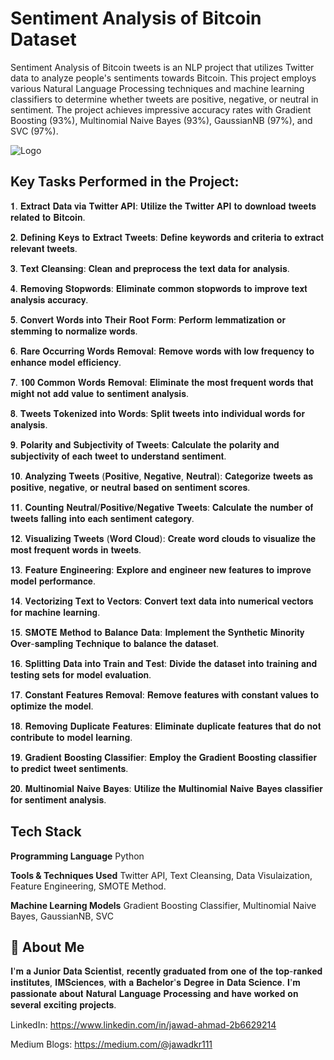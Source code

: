 
# Sentiment Analysis of Bitcoin Dataset 

Sentiment Analysis of Bitcoin tweets is an NLP project that utilizes Twitter data to analyze people's sentiments towards Bitcoin. This project employs various Natural Language Processing techniques and machine learning classifiers to determine whether tweets are positive, negative, or neutral in sentiment. The project achieves impressive accuracy rates with Gradient Boosting (93%), Multinomial Naive Bayes (93%), GaussianNB (97%), and SVC (97%).




![Logo](https://videocdn.geeksforgeeks.org/geeksforgeeks/TwitterSentimentalAnalysisNLPMachineLearning/TwitterSentimentalAnalysis20220414112136.jpg)


## Key Tasks Performed in the Project:

𝟏. 𝐄𝐱𝐭𝐫𝐚𝐜𝐭 𝐃𝐚𝐭𝐚 𝐯𝐢𝐚 𝐓𝐰𝐢𝐭𝐭𝐞𝐫 𝐀𝐏𝐈: 𝐔𝐭𝐢𝐥𝐢𝐳𝐞 𝐭𝐡𝐞 𝐓𝐰𝐢𝐭𝐭𝐞𝐫 𝐀𝐏𝐈 𝐭𝐨 𝐝𝐨𝐰𝐧𝐥𝐨𝐚𝐝 𝐭𝐰𝐞𝐞𝐭𝐬 𝐫𝐞𝐥𝐚𝐭𝐞𝐝 𝐭𝐨 𝐁𝐢𝐭𝐜𝐨𝐢𝐧.

𝟐. 𝐃𝐞𝐟𝐢𝐧𝐢𝐧𝐠 𝐊𝐞𝐲𝐬 𝐭𝐨 𝐄𝐱𝐭𝐫𝐚𝐜𝐭 𝐓𝐰𝐞𝐞𝐭𝐬: 𝐃𝐞𝐟𝐢𝐧𝐞 𝐤𝐞𝐲𝐰𝐨𝐫𝐝𝐬 𝐚𝐧𝐝 𝐜𝐫𝐢𝐭𝐞𝐫𝐢𝐚 𝐭𝐨 𝐞𝐱𝐭𝐫𝐚𝐜𝐭 𝐫𝐞𝐥𝐞𝐯𝐚𝐧𝐭 𝐭𝐰𝐞𝐞𝐭𝐬.

𝟑. 𝐓𝐞𝐱𝐭 𝐂𝐥𝐞𝐚𝐧𝐬𝐢𝐧𝐠: 𝐂𝐥𝐞𝐚𝐧 𝐚𝐧𝐝 𝐩𝐫𝐞𝐩𝐫𝐨𝐜𝐞𝐬𝐬 𝐭𝐡𝐞 𝐭𝐞𝐱𝐭 𝐝𝐚𝐭𝐚 𝐟𝐨𝐫 𝐚𝐧𝐚𝐥𝐲𝐬𝐢𝐬.

𝟒. 𝐑𝐞𝐦𝐨𝐯𝐢𝐧𝐠 𝐒𝐭𝐨𝐩𝐰𝐨𝐫𝐝𝐬: 𝐄𝐥𝐢𝐦𝐢𝐧𝐚𝐭𝐞 𝐜𝐨𝐦𝐦𝐨𝐧 𝐬𝐭𝐨𝐩𝐰𝐨𝐫𝐝𝐬 𝐭𝐨 𝐢𝐦𝐩𝐫𝐨𝐯𝐞 𝐭𝐞𝐱𝐭 𝐚𝐧𝐚𝐥𝐲𝐬𝐢𝐬 𝐚𝐜𝐜𝐮𝐫𝐚𝐜𝐲.

𝟓. 𝐂𝐨𝐧𝐯𝐞𝐫𝐭 𝐖𝐨𝐫𝐝𝐬 𝐢𝐧𝐭𝐨 𝐓𝐡𝐞𝐢𝐫 𝐑𝐨𝐨𝐭 𝐅𝐨𝐫𝐦: 𝐏𝐞𝐫𝐟𝐨𝐫𝐦 𝐥𝐞𝐦𝐦𝐚𝐭𝐢𝐳𝐚𝐭𝐢𝐨𝐧 𝐨𝐫 𝐬𝐭𝐞𝐦𝐦𝐢𝐧𝐠 𝐭𝐨 𝐧𝐨𝐫𝐦𝐚𝐥𝐢𝐳𝐞 𝐰𝐨𝐫𝐝𝐬.

𝟔. 𝐑𝐚𝐫𝐞 𝐎𝐜𝐜𝐮𝐫𝐫𝐢𝐧𝐠 𝐖𝐨𝐫𝐝𝐬 𝐑𝐞𝐦𝐨𝐯𝐚𝐥: 𝐑𝐞𝐦𝐨𝐯𝐞 𝐰𝐨𝐫𝐝𝐬 𝐰𝐢𝐭𝐡 𝐥𝐨𝐰 𝐟𝐫𝐞𝐪𝐮𝐞𝐧𝐜𝐲 𝐭𝐨 𝐞𝐧𝐡𝐚𝐧𝐜𝐞 𝐦𝐨𝐝𝐞𝐥 𝐞𝐟𝐟𝐢𝐜𝐢𝐞𝐧𝐜𝐲.

𝟕. 𝟏𝟎𝟎 𝐂𝐨𝐦𝐦𝐨𝐧 𝐖𝐨𝐫𝐝𝐬 𝐑𝐞𝐦𝐨𝐯𝐚𝐥: 𝐄𝐥𝐢𝐦𝐢𝐧𝐚𝐭𝐞 𝐭𝐡𝐞 𝐦𝐨𝐬𝐭 𝐟𝐫𝐞𝐪𝐮𝐞𝐧𝐭 𝐰𝐨𝐫𝐝𝐬 𝐭𝐡𝐚𝐭 𝐦𝐢𝐠𝐡𝐭 𝐧𝐨𝐭 𝐚𝐝𝐝 𝐯𝐚𝐥𝐮𝐞 𝐭𝐨 𝐬𝐞𝐧𝐭𝐢𝐦𝐞𝐧𝐭 𝐚𝐧𝐚𝐥𝐲𝐬𝐢𝐬.

𝟖. 𝐓𝐰𝐞𝐞𝐭𝐬 𝐓𝐨𝐤𝐞𝐧𝐢𝐳𝐞𝐝 𝐢𝐧𝐭𝐨 𝐖𝐨𝐫𝐝𝐬: 𝐒𝐩𝐥𝐢𝐭 𝐭𝐰𝐞𝐞𝐭𝐬 𝐢𝐧𝐭𝐨 𝐢𝐧𝐝𝐢𝐯𝐢𝐝𝐮𝐚𝐥 𝐰𝐨𝐫𝐝𝐬 𝐟𝐨𝐫 𝐚𝐧𝐚𝐥𝐲𝐬𝐢𝐬.

𝟗. 𝐏𝐨𝐥𝐚𝐫𝐢𝐭𝐲 𝐚𝐧𝐝 𝐒𝐮𝐛𝐣𝐞𝐜𝐭𝐢𝐯𝐢𝐭𝐲 𝐨𝐟 𝐓𝐰𝐞𝐞𝐭𝐬: 𝐂𝐚𝐥𝐜𝐮𝐥𝐚𝐭𝐞 𝐭𝐡𝐞 𝐩𝐨𝐥𝐚𝐫𝐢𝐭𝐲 𝐚𝐧𝐝 𝐬𝐮𝐛𝐣𝐞𝐜𝐭𝐢𝐯𝐢𝐭𝐲 𝐨𝐟 𝐞𝐚𝐜𝐡 𝐭𝐰𝐞𝐞𝐭 𝐭𝐨 𝐮𝐧𝐝𝐞𝐫𝐬𝐭𝐚𝐧𝐝 𝐬𝐞𝐧𝐭𝐢𝐦𝐞𝐧𝐭.

𝟏𝟎. 𝐀𝐧𝐚𝐥𝐲𝐳𝐢𝐧𝐠 𝐓𝐰𝐞𝐞𝐭𝐬 (𝐏𝐨𝐬𝐢𝐭𝐢𝐯𝐞, 𝐍𝐞𝐠𝐚𝐭𝐢𝐯𝐞, 𝐍𝐞𝐮𝐭𝐫𝐚𝐥): 𝐂𝐚𝐭𝐞𝐠𝐨𝐫𝐢𝐳𝐞 𝐭𝐰𝐞𝐞𝐭𝐬 𝐚𝐬 𝐩𝐨𝐬𝐢𝐭𝐢𝐯𝐞, 𝐧𝐞𝐠𝐚𝐭𝐢𝐯𝐞, 𝐨𝐫 𝐧𝐞𝐮𝐭𝐫𝐚𝐥 𝐛𝐚𝐬𝐞𝐝 𝐨𝐧 𝐬𝐞𝐧𝐭𝐢𝐦𝐞𝐧𝐭 𝐬𝐜𝐨𝐫𝐞𝐬.

𝟏𝟏. 𝐂𝐨𝐮𝐧𝐭𝐢𝐧𝐠 𝐍𝐞𝐮𝐭𝐫𝐚𝐥/𝐏𝐨𝐬𝐢𝐭𝐢𝐯𝐞/𝐍𝐞𝐠𝐚𝐭𝐢𝐯𝐞 𝐓𝐰𝐞𝐞𝐭𝐬: 𝐂𝐚𝐥𝐜𝐮𝐥𝐚𝐭𝐞 𝐭𝐡𝐞 𝐧𝐮𝐦𝐛𝐞𝐫 𝐨𝐟 𝐭𝐰𝐞𝐞𝐭𝐬 𝐟𝐚𝐥𝐥𝐢𝐧𝐠 𝐢𝐧𝐭𝐨 𝐞𝐚𝐜𝐡 𝐬𝐞𝐧𝐭𝐢𝐦𝐞𝐧𝐭 𝐜𝐚𝐭𝐞𝐠𝐨𝐫𝐲.

𝟏𝟐. 𝐕𝐢𝐬𝐮𝐚𝐥𝐢𝐳𝐢𝐧𝐠 𝐓𝐰𝐞𝐞𝐭𝐬 (𝐖𝐨𝐫𝐝 𝐂𝐥𝐨𝐮𝐝): 𝐂𝐫𝐞𝐚𝐭𝐞 𝐰𝐨𝐫𝐝 𝐜𝐥𝐨𝐮𝐝𝐬 𝐭𝐨 𝐯𝐢𝐬𝐮𝐚𝐥𝐢𝐳𝐞 𝐭𝐡𝐞 𝐦𝐨𝐬𝐭 𝐟𝐫𝐞𝐪𝐮𝐞𝐧𝐭 𝐰𝐨𝐫𝐝𝐬 𝐢𝐧 𝐭𝐰𝐞𝐞𝐭𝐬.

𝟏𝟑. 𝐅𝐞𝐚𝐭𝐮𝐫𝐞 𝐄𝐧𝐠𝐢𝐧𝐞𝐞𝐫𝐢𝐧𝐠: 𝐄𝐱𝐩𝐥𝐨𝐫𝐞 𝐚𝐧𝐝 𝐞𝐧𝐠𝐢𝐧𝐞𝐞𝐫 𝐧𝐞𝐰 𝐟𝐞𝐚𝐭𝐮𝐫𝐞𝐬 𝐭𝐨 𝐢𝐦𝐩𝐫𝐨𝐯𝐞 𝐦𝐨𝐝𝐞𝐥 𝐩𝐞𝐫𝐟𝐨𝐫𝐦𝐚𝐧𝐜𝐞.

𝟏𝟒. 𝐕𝐞𝐜𝐭𝐨𝐫𝐢𝐳𝐢𝐧𝐠 𝐓𝐞𝐱𝐭 𝐭𝐨 𝐕𝐞𝐜𝐭𝐨𝐫𝐬: 𝐂𝐨𝐧𝐯𝐞𝐫𝐭 𝐭𝐞𝐱𝐭 𝐝𝐚𝐭𝐚 𝐢𝐧𝐭𝐨 𝐧𝐮𝐦𝐞𝐫𝐢𝐜𝐚𝐥 𝐯𝐞𝐜𝐭𝐨𝐫𝐬 𝐟𝐨𝐫 𝐦𝐚𝐜𝐡𝐢𝐧𝐞 𝐥𝐞𝐚𝐫𝐧𝐢𝐧𝐠.

𝟏𝟓. 𝐒𝐌𝐎𝐓𝐄 𝐌𝐞𝐭𝐡𝐨𝐝 𝐭𝐨 𝐁𝐚𝐥𝐚𝐧𝐜𝐞 𝐃𝐚𝐭𝐚: 𝐈𝐦𝐩𝐥𝐞𝐦𝐞𝐧𝐭 𝐭𝐡𝐞 𝐒𝐲𝐧𝐭𝐡𝐞𝐭𝐢𝐜 𝐌𝐢𝐧𝐨𝐫𝐢𝐭𝐲 𝐎𝐯𝐞𝐫-𝐬𝐚𝐦𝐩𝐥𝐢𝐧𝐠 𝐓𝐞𝐜𝐡𝐧𝐢𝐪𝐮𝐞 𝐭𝐨 𝐛𝐚𝐥𝐚𝐧𝐜𝐞 𝐭𝐡𝐞 𝐝𝐚𝐭𝐚𝐬𝐞𝐭.

𝟏𝟔. 𝐒𝐩𝐥𝐢𝐭𝐭𝐢𝐧𝐠 𝐃𝐚𝐭𝐚 𝐢𝐧𝐭𝐨 𝐓𝐫𝐚𝐢𝐧 𝐚𝐧𝐝 𝐓𝐞𝐬𝐭: 𝐃𝐢𝐯𝐢𝐝𝐞 𝐭𝐡𝐞 𝐝𝐚𝐭𝐚𝐬𝐞𝐭 𝐢𝐧𝐭𝐨 𝐭𝐫𝐚𝐢𝐧𝐢𝐧𝐠 𝐚𝐧𝐝 𝐭𝐞𝐬𝐭𝐢𝐧𝐠 𝐬𝐞𝐭𝐬 𝐟𝐨𝐫 𝐦𝐨𝐝𝐞𝐥 𝐞𝐯𝐚𝐥𝐮𝐚𝐭𝐢𝐨𝐧.

𝟏𝟕. 𝐂𝐨𝐧𝐬𝐭𝐚𝐧𝐭 𝐅𝐞𝐚𝐭𝐮𝐫𝐞𝐬 𝐑𝐞𝐦𝐨𝐯𝐚𝐥: 𝐑𝐞𝐦𝐨𝐯𝐞 𝐟𝐞𝐚𝐭𝐮𝐫𝐞𝐬 𝐰𝐢𝐭𝐡 𝐜𝐨𝐧𝐬𝐭𝐚𝐧𝐭 𝐯𝐚𝐥𝐮𝐞𝐬 𝐭𝐨 𝐨𝐩𝐭𝐢𝐦𝐢𝐳𝐞 𝐭𝐡𝐞 𝐦𝐨𝐝𝐞𝐥.

𝟏𝟖. 𝐑𝐞𝐦𝐨𝐯𝐢𝐧𝐠 𝐃𝐮𝐩𝐥𝐢𝐜𝐚𝐭𝐞 𝐅𝐞𝐚𝐭𝐮𝐫𝐞𝐬: 𝐄𝐥𝐢𝐦𝐢𝐧𝐚𝐭𝐞 𝐝𝐮𝐩𝐥𝐢𝐜𝐚𝐭𝐞 𝐟𝐞𝐚𝐭𝐮𝐫𝐞𝐬 𝐭𝐡𝐚𝐭 𝐝𝐨 𝐧𝐨𝐭 𝐜𝐨𝐧𝐭𝐫𝐢𝐛𝐮𝐭𝐞 𝐭𝐨 𝐦𝐨𝐝𝐞𝐥 𝐥𝐞𝐚𝐫𝐧𝐢𝐧𝐠.

𝟏𝟗. 𝐆𝐫𝐚𝐝𝐢𝐞𝐧𝐭 𝐁𝐨𝐨𝐬𝐭𝐢𝐧𝐠 𝐂𝐥𝐚𝐬𝐬𝐢𝐟𝐢𝐞𝐫: 𝐄𝐦𝐩𝐥𝐨𝐲 𝐭𝐡𝐞 𝐆𝐫𝐚𝐝𝐢𝐞𝐧𝐭 𝐁𝐨𝐨𝐬𝐭𝐢𝐧𝐠 𝐜𝐥𝐚𝐬𝐬𝐢𝐟𝐢𝐞𝐫 𝐭𝐨 𝐩𝐫𝐞𝐝𝐢𝐜𝐭 𝐭𝐰𝐞𝐞𝐭 𝐬𝐞𝐧𝐭𝐢𝐦𝐞𝐧𝐭𝐬.

𝟐𝟎. 𝐌𝐮𝐥𝐭𝐢𝐧𝐨𝐦𝐢𝐚𝐥 𝐍𝐚𝐢𝐯𝐞 𝐁𝐚𝐲𝐞𝐬: 𝐔𝐭𝐢𝐥𝐢𝐳𝐞 𝐭𝐡𝐞 𝐌𝐮𝐥𝐭𝐢𝐧𝐨𝐦𝐢𝐚𝐥 𝐍𝐚𝐢𝐯𝐞 𝐁𝐚𝐲𝐞𝐬 𝐜𝐥𝐚𝐬𝐬𝐢𝐟𝐢𝐞𝐫 𝐟𝐨𝐫 𝐬𝐞𝐧𝐭𝐢𝐦𝐞𝐧𝐭 𝐚𝐧𝐚𝐥𝐲𝐬𝐢𝐬.

## Tech Stack

**Programming Language** Python 

**Tools & Techniques Used** Twitter API, Text Cleansing, Data Visulaization, Feature Engineering, SMOTE Method.

**Machine Learning Models** Gradient Boosting Classifier, Multinomial Naive Bayes, GaussianNB, SVC


## 🚀 About Me
𝐈'𝐦 𝐚 𝐉𝐮𝐧𝐢𝐨𝐫 𝐃𝐚𝐭𝐚 𝐒𝐜𝐢𝐞𝐧𝐭𝐢𝐬𝐭, 𝐫𝐞𝐜𝐞𝐧𝐭𝐥𝐲 𝐠𝐫𝐚𝐝𝐮𝐚𝐭𝐞𝐝 𝐟𝐫𝐨𝐦 𝐨𝐧𝐞 𝐨𝐟 𝐭𝐡𝐞 𝐭𝐨𝐩-𝐫𝐚𝐧𝐤𝐞𝐝 𝐢𝐧𝐬𝐭𝐢𝐭𝐮𝐭𝐞𝐬, 𝐈𝐌𝐒𝐜𝐢𝐞𝐧𝐜𝐞𝐬, 𝐰𝐢𝐭𝐡 𝐚 𝐁𝐚𝐜𝐡𝐞𝐥𝐨𝐫'𝐬 𝐃𝐞𝐠𝐫𝐞𝐞 𝐢𝐧 𝐃𝐚𝐭𝐚 𝐒𝐜𝐢𝐞𝐧𝐜𝐞. 𝐈'𝐦 𝐩𝐚𝐬𝐬𝐢𝐨𝐧𝐚𝐭𝐞 𝐚𝐛𝐨𝐮𝐭 𝐍𝐚𝐭𝐮𝐫𝐚𝐥 𝐋𝐚𝐧𝐠𝐮𝐚𝐠𝐞 𝐏𝐫𝐨𝐜𝐞𝐬𝐬𝐢𝐧𝐠 𝐚𝐧𝐝 𝐡𝐚𝐯𝐞 𝐰𝐨𝐫𝐤𝐞𝐝 𝐨𝐧 𝐬𝐞𝐯𝐞𝐫𝐚𝐥 𝐞𝐱𝐜𝐢𝐭𝐢𝐧𝐠 𝐩𝐫𝐨𝐣𝐞𝐜𝐭𝐬.

LinkedIn: https://www.linkedin.com/in/jawad-ahmad-2b6629214

Medium Blogs: https://medium.com/@jawadkr111

